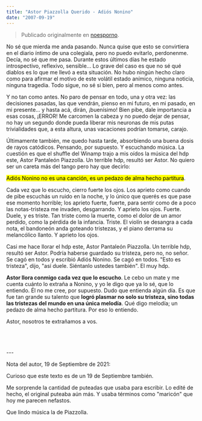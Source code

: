 ```yaml
---
title: "Astor Piazzolla Querido - Adiós Nonino"
date: "2007-09-19"
---
```


> Publicado originalmente en [noesporno](/noesporno).

No sé que mierda me anda pasando. Nunca quise que esto se convirtiera en el diario íntimo de una colegiala, pero no puedo evitarlo, perdonenme. Decía, no sé que me pasa. Durante estos últimos días he estado introspectivo, reflexivo, sensible... Lo grave del caso es que no sé qué diablos es lo que me llevó a esta situación. No hubo ningún hecho claro como para afirmar el motivo de este volátil estado anímico, ninguna noticia, ninguna tragedia. Todo sigue, no sé si bien, pero al menos como antes.

Y no tan como antes. No paro de pensar en todo, una y otra vez: las decisiones pasadas, las que vendrán, pienso en mi futuro, en mi pasado, en mi presente... y hasta acá, dirán, ¡buenísimo! Bien pibe, dale importancia a esas cosas, ¡ERROR! Me carcomen la cabeza y no puedo dejar de pensar, no hay un segundo donde pueda liberar mis neuronas de mis putas trivialidades que, a esta altura, unas vacaciones podrían tomarse, carajo.

Últimamente también, me quedo hasta tarde, absorbiendo una buena dosis de rayos catódicos. Pensando, por supuesto. Y escuchando música. La cuestión es que el shuffle del Winamp trajo a mis oídos la música del hdp este, Astor Pantaleón Piazzolla. Un terrible hdp, resultó ser Astor. No quiero ser un careta más del tango pero hay que decirlo:

<mark>Adiós Nonino no es una canción, es un pedazo de alma hecho partitura</mark>.

Cada vez que lo escucho, cierro fuerte los ojos. Los aprieto como cuando de pibe escuchás un ruido en la noche, y lo único que querés es que pase ese momento horrible; los aprieto fuerte, fuerte, para sentir como de a poco las notas-tristeza me invaden, desgarrando. Y aprieto los ojos. Fuerte. Duele, y es triste. Tan triste como la muerte, como el dolor de un amor perdido, como la pérdida de la infancia. Triste. El violín se desangra a cada nota, el bandoneón anda goteando tristezas, y el piano derrama su melancólico llanto. Y aprieto los ojos.

Casi me hace llorar el hdp este, Astor Pantaleón Piazzolla. Un terrible hdp, resultó ser Astor. Podría haberse guardado su tristeza, pero no, no señor. Se cagó en todos y escribió Adiós Nonino. Se cagó en todos. "Esto es tristeza", dijo, "así duele. Siéntanlo ustedes también". El muy hdp.

**Astor llora conmigo cada vez que lo escucho**. Le cebo un mate y me cuenta cuánto lo extraña a Nonino, y yo le digo que ya lo sé, que lo entiendo. Él no me cree, por supuesto. Dudo que entienda algún día. Es que fue tan grande su talento que **logró plasmar no solo su tristeza, sino todas las tristezas del mundo en una única melodía**. Qué digo melodía; un pedazo de alma hecho partitura. Por eso lo entiendo.

Astor, nosotros te extrañamos a vos.

<br>
<br>
<br>
---

Nota del autor, 19 de Septiembre de 2021:

Curioso que este texto es de un 19 de Septiembre también.

Me sorprende la cantidad de puteadas que usaba para escribir. Lo edité de hecho, el original puteaba aún más. Y usaba términos como "maricón" que hoy me parecen nefastos.

Que lindo música la de Piazzolla.